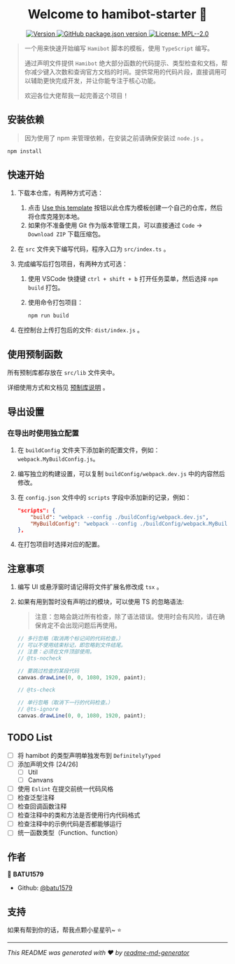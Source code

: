 <h1 align="center">Welcome to hamibot-starter 👋</h1>
<p align="center">
  <a href="https://www.npmjs.com/package/script-template" target="_blank">
    <img alt="Version" src="https://img.shields.io/npm/v/script-template.svg">
  </a>
  <a href="#" target="_blank">
    <img alt="GitHub package.json version" src="https://img.shields.io/github/package-json/v/batu1579/hamibot-starter">
  </a>
  <a href="[#](https://github.com/batu1579/hamibot-starter/blob/main/LICENSE)" target="_blank">
    <img alt="License: MPL--2.0" src="https://img.shields.io/badge/License-MPL--2.0-yellow.svg" />
  </a>
</p>

> 一个用来快速开始编写 `Hamibot` 脚本的模板，使用 `TypeScript` 编写。
>
> 通过声明文件提供 `Hamibot` 绝大部分函数的代码提示、类型检查和文档，帮你减少键入次数和查询官方文档的时间。提供常用的代码片段，直接调用可以辅助更快完成开发，并让你能专注于核心功能。
>
> 欢迎各位大佬帮我一起完善这个项目！

## 安装依赖

> 因为使用了 npm 来管理依赖，在安装之前请确保安装过 `node.js` 。

```sh
npm install
```

## 快速开始

1. 下载本仓库，有两种方式可选：
   1. 点击 [Use this template](https://github.com/batu1579/hamibot-starter/generate) 按钮以此仓库为模板创建一个自己的仓库，然后将仓库克隆到本地。
   2. 如果你不准备使用 Git 作为版本管理工具，可以直接通过 `Code` -> `Download ZIP` 下载压缩包。
2. 在 `src` 文件夹下编写代码，程序入口为 `src/index.ts` 。
3. 完成编写后打包项目，有两种方式可选：
   1. 使用 VSCode 快捷键 `ctrl + shift + b` 打开任务菜单，然后选择 `npm build` 打包。
   2. 使用命令打包项目：

      ```sh
      npm run build
      ```

4. 在控制台上传打包后的文件: `dist/index.js` 。

## 使用预制函数

所有预制库都存放在 `src/lib` 文件夹中。

详细使用方式和文档见 [预制库说明](./src/lib/README.md) 。

## 导出设置

### 在导出时使用独立配置

1. 在 `buildConfig` 文件夹下添加新的配置文件，例如： `webpack.MyBuildConfig.js`。
2. 编写独立的构建设置，可以复制 `buildConfig/webpack.dev.js` 中的内容然后修改。
3. 在 `config.json` 文件中的 `scripts` 字段中添加新的记录，例如：

    ```json
    "scripts": {
        "build": "webpack --config ./buildConfig/webpack.dev.js",
        "MyBuildConfig": "webpack --config ./buildConfig/webpack.MyBuildConfig.js"
    },
    ```

4. 在打包项目时选择对应的配置。

## 注意事项

1. 编写 UI 或悬浮窗时请记得将文件扩展名修改成 `tsx` 。
2. 如果有用到暂时没有声明过的模块，可以使用 TS 的忽略语法:

   > 注意：忽略会跳过所有检查，除了语法错误。使用时会有风险，请在确保肯定不会出现问题后再使用。

    ```typescript
    // 多行忽略（取消两个标记间的代码检查。）
    // 可以不使用结束标记，即忽略到文件结尾。
    // 注意：必须在文件顶部使用。
    // @ts-nocheck
   
    // 要跳过检查的某段代码
    canvas.drawLine(0, 0, 1080, 1920, paint);
   
    // @ts-check
   
    // 单行忽略（取消下一行的代码检查。）
    // @ts-ignore
    canvas.drawLine(0, 0, 1080, 1920, paint);
    ```

## TODO List

- [ ] 将 hamibot 的类型声明单独发布到 `DefinitelyTyped`
- [ ] 添加声明文件 [24/26]
  - [ ] Util
  - [ ] Canvans
- [ ] 使用 `Eslint` 在提交前统一代码风格
- [ ] 检查泛型注释
- [ ] 检查回调函数注释
- [ ] 检查注释中的类和方法是否使用行内代码格式
- [ ] 检查注释中的示例代码是否都能够运行
- [ ] 统一函数类型（Function、function）

## 作者

👤 **BATU1579**

- Github: [@batu1579](https://github.com/batu1579)

## 支持

如果有帮到你的话，帮我点颗小星星叭~ ⭐️

***
_This README was generated with ❤️ by [readme-md-generator](https://github.com/kefranabg/readme-md-generator)_
